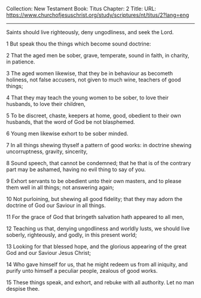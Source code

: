 Collection: New Testament
Book: Titus
Chapter: 2
Title: 
URL: https://www.churchofjesuschrist.org/study/scriptures/nt/titus/2?lang=eng

---

Saints should live righteously, deny ungodliness, and seek the Lord.

1 But speak thou the things which become sound doctrine:

2 That the aged men be sober, grave, temperate, sound in faith, in charity, in patience.

3 The aged women likewise, that they be in behaviour as becometh holiness, not false accusers, not given to much wine, teachers of good things;

4 That they may teach the young women to be sober, to love their husbands, to love their children,

5 To be discreet, chaste, keepers at home, good, obedient to their own husbands, that the word of God be not blasphemed.

6 Young men likewise exhort to be sober minded.

7 In all things shewing thyself a pattern of good works: in doctrine shewing uncorruptness, gravity, sincerity,

8 Sound speech, that cannot be condemned; that he that is of the contrary part may be ashamed, having no evil thing to say of you.

9 Exhort servants to be obedient unto their own masters, and to please them well in all things; not answering again;

10 Not purloining, but shewing all good fidelity; that they may adorn the doctrine of God our Saviour in all things.

11 For the grace of God that bringeth salvation hath appeared to all men,

12 Teaching us that, denying ungodliness and worldly lusts, we should live soberly, righteously, and godly, in this present world;

13 Looking for that blessed hope, and the glorious appearing of the great God and our Saviour Jesus Christ;

14 Who gave himself for us, that he might redeem us from all iniquity, and purify unto himself a peculiar people, zealous of good works.

15 These things speak, and exhort, and rebuke with all authority. Let no man despise thee.
